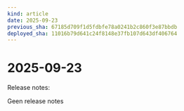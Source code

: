 ```yaml
---
kind: article
date: 2025-09-23
previous_sha: 67185d709f1d5fdbfe78a0241b2c860f3e87bbdb
deployed_sha: 11016b79d641c24f8148e37fb107d643df406764
---
```


# 2025-09-23

Release notes:

Geen release notes
